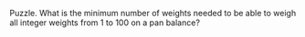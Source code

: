 Puzzle. What is the minimum number of weights needed to be able to weigh all integer weights from 1 to 100 on a pan balance?

